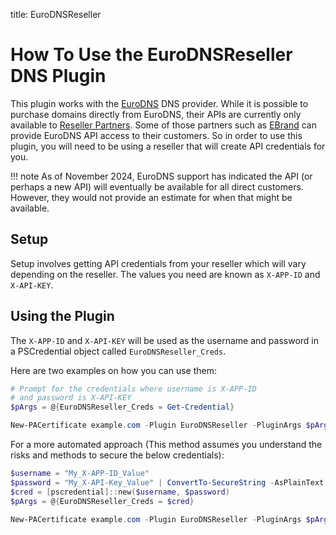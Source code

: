 title: EuroDNSReseller

# How To Use the EuroDNSReseller DNS Plugin

This plugin works with the [EuroDNS](https://www.eurodns.com/) DNS provider. While it is possible to purchase domains directly from EuroDNS, their APIs are currently only available to [Reseller Partners](https://www.eurodns.com/partners). Some of those partners such as [EBrand](https://ebrand.com) can provide EuroDNS API access to their customers. So in order to use this plugin, you will need to be using a reseller that will create API credentials for you.

!!! note
    As of November 2024, EuroDNS support has indicated the API (or perhaps a new API) will eventually be available for all direct customers. However, they would not provide an estimate for when that might be available.

## Setup

Setup involves getting API credentials from your reseller which will vary depending on the reseller. The values you need are known as `X-APP-ID` and `X-API-KEY`.

## Using the Plugin

The `X-APP-ID` and `X-API-KEY` will be used as the username and password in a PSCredential object called `EuroDNSReseller_Creds`.

Here are two examples on how you can use them:

```powershell
# Prompt for the credentials where username is X-APP-ID
# and password is X-API-KEY
$pArgs = @{EuroDNSReseller_Creds = Get-Credential}

New-PACertificate example.com -Plugin EuroDNSReseller -PluginArgs $pArgs
```

For a more automated approach (This method assumes you understand the risks and methods to secure the below credentials):

```powershell
$username = "My_X-APP-ID_Value"
$password = "My_X-API-Key_Value" | ConvertTo-SecureString -AsPlainText -Force
$cred = [pscredential]::new($username, $password)
$pArgs = @{EuroDNSReseller_Creds = $cred}

New-PACertificate example.com -Plugin EuroDNSReseller -PluginArgs $pArgs
```
